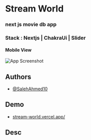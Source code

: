 
# Stream World

### next js movie db app

### Stack : Nextjs | ChakraUi | Slider



#### Mobile View

![App Screenshot](https://user-images.githubusercontent.com/44835364/226081047-797a7ad3-1519-4a7c-8717-cc9a2d67edc0.png)


## Authors

- [@SalehAhmed10](https://www.github.com/SalehAhmed10)


## Demo


- [stream-world.vercel.app/](stream-world.vercel.app/)


## Desc
